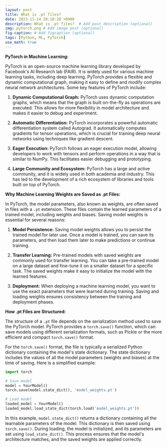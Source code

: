 ```yaml
---
layout: post
title: What is .pt files?
date: 2023-11-14 20:10:20 +0900
description: What is .pt files?  # Add post description (optional)
img: pytorch.png # Add image post (optional)
fig-caption: # Add figcaption (optional)
tags: [Python, ML, PyTorch]
use_math: true
---
```


**PyTorch in Machine Learning:**

PyTorch is an open-source machine learning library developed by Facebook's AI Research lab (FAIR). It is widely used for various machine learning tasks, including deep learning. PyTorch provides a flexible and dynamic computational graph, making it easy to define and modify complex neural network architectures. Some key features of PyTorch include:

1. **Dynamic Computational Graph:** PyTorch uses dynamic computation graphs, which means that the graph is built on-the-fly as operations are executed. This allows for more flexibility in model architecture and makes it easier to debug and experiment.

2. **Automatic Differentiation:** PyTorch incorporates a powerful automatic differentiation system called Autograd. It automatically computes gradients for tensor operations, which is crucial for training deep neural networks using techniques like gradient descent.

3. **Eager Execution:** PyTorch follows an eager execution model, allowing developers to work with tensors and perform operations in a way that is similar to NumPy. This facilitates easier debugging and prototyping.

4. **Large Community and Ecosystem:** PyTorch has a large and active community, and it is widely used in both academia and industry. This has led to the development of a rich ecosystem of libraries and tools built on top of PyTorch.

**Why Machine Learning Weights are Saved as .pt Files:**

In PyTorch, the model parameters, also known as weights, are often saved in files with a `.pt` extension. These files contain the learned parameters of a trained model, including weights and biases. Saving model weights is essential for several reasons:

1. **Model Persistence:** Saving model weights allows you to persist the trained model for later use. Once a model is trained, you can save its parameters, and then load them later to make predictions or continue training.

2. **Transfer Learning:** Pre-trained models with saved weights are commonly used for transfer learning. You can take a pre-trained model on a large dataset and fine-tune it on a smaller dataset for a specific task. The saved weights make it easy to initialize the model with the learned features.

3. **Deployment:** When deploying a machine learning model, you want to use the exact parameters that were learned during training. Saving and loading weights ensures consistency between the training and deployment phases.

**How .pt Files are Structured:**

The structure of a `.pt` file depends on the serialization method used to save the PyTorch model. PyTorch provides a `torch.save()` function, which can save models using different serialization formats, such as Pickle or the more efficient and compact `torch.save()` format.

For the `torch.save()` format, the file is typically a serialized Python dictionary containing the model's state dictionary. The state dictionary includes the values of all the model parameters (weights and biases) at the time of saving. Here is a simplified example:

```python
import torch

# Save model
model = YourModel()
torch.save(model.state_dict(), 'model_weights.pt')

# Load model
loaded_model = YourModel()
loaded_model.load_state_dict(torch.load('model_weights.pt'))
```

In this example, `model.state_dict()` returns a dictionary containing all the learnable parameters of the model. This dictionary is then saved using `torch.save()`. During loading, the model is initialized, and its parameters are set using `load_state_dict()`. This process ensures that the model's architecture matches, and the saved weights are applied correctly.